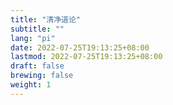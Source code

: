 ```yaml
---
title: "清净道论"
subtitle: ""
lang: "pi"
date: 2022-07-25T19:13:25+08:00
lastmod: 2022-07-25T19:13:25+08:00
draft: false
brewing: false
weight: 1
---
```


